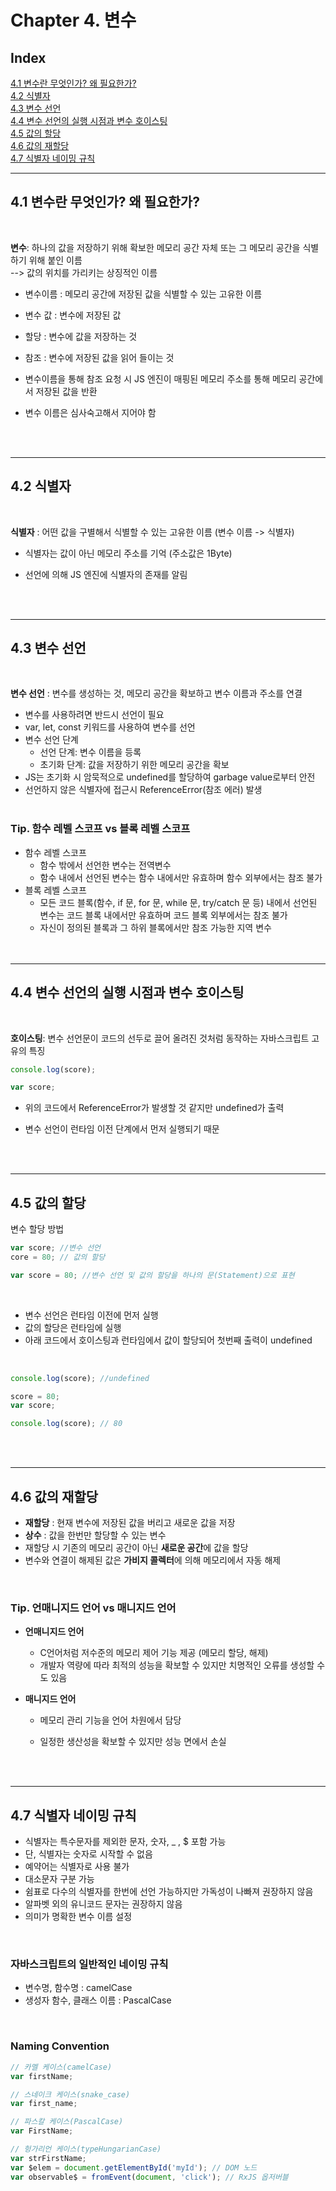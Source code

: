 # Chapter 4. 변수

## Index

[4.1 변수란 무엇인가? 왜 필요한가?](#41-변수란-무엇인가-왜-필요한가) <br>
[4.2 식별자](#42-식별자)<br>
[4.3 변수 선언](#43-변수-선언)<br>
[4.4 변수 선언의 실행 시점과 변수 호이스팅](#44-변수-선언의-실행-시점과-변수-호이스팅)<br>
[4.5 값의 할당](#45-값의-할당)<br>
[4.6 값의 재할당](#46-값의-재할당)<br>
[4.7 식별자 네이밍 규칙](#47-식별자-네이밍-규칙)

---

## 4.1 변수란 무엇인가? 왜 필요한가?

<br>

**변수**: 하나의 값을 저장하기 위해 확보한 메모리 공간 자체 또는 그 메모리 공간을 식별하기 위해 붙인 이름 <br>
--> 값의 위치를 가리키는 상징적인 이름

- 변수이름 : 메모리 공간에 저장된 값을 식별할 수 있는 고유한 이름
- 변수 값 : 변수에 저장된 값
- 할당 : 변수에 값을 저장하는 것
- 참조 : 변수에 저장된 값을 읽어 들이는 것
- 변수이름을 통해 참조 요청 시 JS 엔진이 매핑된 메모리 주소를 통해 메모리 공간에서 저장된 값을 반환
- 변수 이름은 심사숙고해서 지어야 함

  <br><br>

---

## 4.2 식별자

<br>

**식별자** : 어떤 값을 구별해서 식별할 수 있는 고유한 이름 (변수 이름 -> 식별자)

- 식별자는 값이 아닌 메모리 주소를 기억 (주소값은 1Byte)
- 선언에 의해 JS 엔진에 식별자의 존재를 알림

  <br><br>

---

## 4.3 변수 선언

<br>

**변수 선언** : 변수를 생성하는 것, 메모리 공간을 확보하고 변수 이름과 주소를 연결

- 변수를 사용하려면 반드시 선언이 필요
- var, let, const 키워드를 사용하여 변수를 선언
- 변수 선언 단계
  - 선언 단계: 변수 이름을 등록
  - 초기화 단계: 값을 저장하기 위한 메모리 공간을 확보
- JS는 초기화 시 암묵적으로 undefined를 할당하여 garbage value로부터 안전
- 선언하지 않은 식별자에 접근시 ReferenceError(참조 에러) 발생
  <br><br>

### Tip. 함수 레벨 스코프 vs 블록 레벨 스코프

- 함수 레벨 스코프
  - 함수 밖에서 선언한 변수는 전역변수
  - 함수 내에서 선언된 변수는 함수 내에서만 유효하며 함수 외부에서는 참조 불가
- 블록 레벨 스코프
  - 모든 코드 블록(함수, if 문, for 문, while 문, try/catch 문 등) 내에서 선언된 변수는 코드 블록 내에서만 유효하며 코드 블록 외부에서는 참조 불가
  - 자신이 정의된 블록과 그 하위 블록에서만 참조 가능한 지역 변수
    <br><br><br>

---

## 4.4 변수 선언의 실행 시점과 변수 호이스팅

<br>

**호이스팅**: 변수 선언문이 코드의 선두로 끌어 올려진 것처럼 동작하는 자바스크립트 고유의 특징

```javascript
console.log(score);

var score;
```

- 위의 코드에서 ReferenceError가 발생할 것 같지만 undefined가 출력
- 변수 선언이 런타임 이전 단계에서 먼저 실행되기 때문

  <br><br>

---

## 4.5 값의 할당

변수 할당 방법

```javascript
var score; //변수 선언
core = 80; // 값의 할당

var score = 80; //변수 선언 및 값의 할당을 하나의 문(Statement)으로 표현
```

<br>

- 변수 선언은 런타임 이전에 먼저 실행
- 값의 할당은 런타임에 실행
- 아래 코드에서 호이스팅과 런타임에서 값이 할당되어 첫번째 출력이 undefined

<br>

```javascript
console.log(score); //undefined

score = 80;
var score;

console.log(score); // 80
```

<br><br>

---

## 4.6 값의 재할당

- **재할당** : 현재 변수에 저장된 값을 버리고 새로운 값을 저장
- **상수** : 값을 한번만 할당할 수 있는 변수
- 재할당 시 기존의 메모리 공간이 아닌 **새로운 공간**에 값을 할당
- 변수와 연결이 해제된 값은 **가비지 콜렉터**에 의해 메모리에서 자동 해제

<br>

### Tip. 언매니지드 언어 vs 매니지드 언어

- **언매니지드 언어**
  - C언어처럼 저수준의 메모리 제어 기능 제공 (메모리 할당, 해제)
  - 개발자 역량에 따라 최적의 성능을 확보할 수 있지만 치명적인 오류를 생성할 수도 있음
- **매니지드 언어**

  - 메모리 관리 기능을 언어 차원에서 담당
  - 일정한 생산성을 확보할 수 있지만 성능 면에서 손실

    <br><br>

---

## 4.7 식별자 네이밍 규칙

- 식별자는 특수문자를 제외한 문자, 숫자, \_ , $ 포함 가능
- 단, 식별자는 숫자로 시작할 수 없음
- 예약어는 식별자로 사용 불가
- 대소문자 구분 가능
- 쉼표로 다수의 식별자를 한번에 선언 가능하지만 가독성이 나빠져 권장하지 않음
- 알파벳 외의 유니코드 문자는 권장하지 않음
- 의미가 명확한 변수 이름 설정

<br>

### 자바스크립트의 일반적인 네이밍 규칙

- 변수명, 함수명 : camelCase
- 생성자 함수, 클래스 이름 : PascalCase

<br>

### Naming Convention

```javascript
// 카멜 케이스(camelCase)
var firstName;

// 스네이크 케이스(snake_case)
var first_name;

// 파스칼 케이스(PascalCase)
var FirstName;

// 헝가리언 케이스(typeHungarianCase)
var strFirstName;
var $elem = document.getElementById('myId'); // DOM 노드
var observable$ = fromEvent(document, 'click'); // RxJS 옵저버블
```
